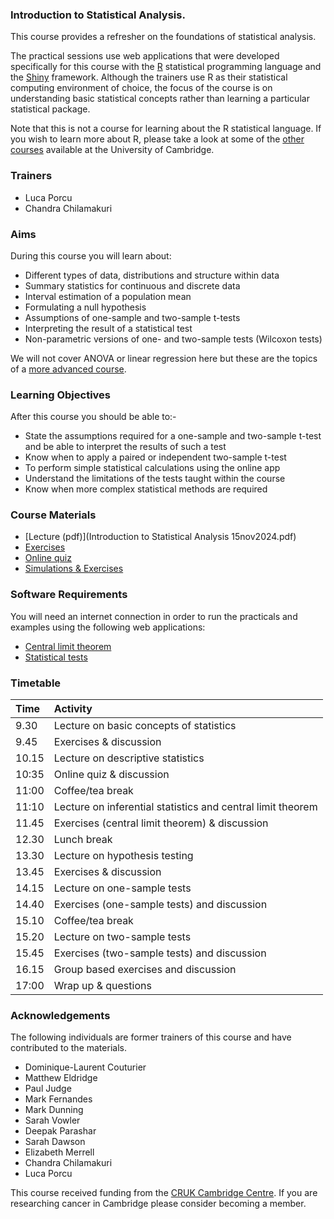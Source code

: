 ### Introduction to Statistical Analysis.

This course provides a refresher on the foundations of statistical analysis.

The practical sessions use web applications that were developed specifically for
this course with the [R](https://cran.r-project.org) statistical programming
language and the [Shiny](http://shiny.rstudio.com/gallery) framework. Although
the trainers use R as their statistical computing environment of choice, the
focus of the course is on understanding basic statistical concepts rather than
learning a particular statistical package.

Note that this is not a course for learning about the R statistical language.
If you wish to learn more about R, please take a look at some of the
[other courses](https://bioinfotraining.bio.cam.ac.uk) available at the
University of Cambridge.

### Trainers

- Luca Porcu
- Chandra Chilamakuri

### Aims

During this course you will learn about:

- Different types of data, distributions and structure within data
- Summary statistics for continuous and discrete data
- Interval estimation of a population mean
- Formulating a null hypothesis
- Assumptions of one-sample and two-sample t-tests
- Interpreting the result of a statistical test
- Non-parametric versions of one- and two-sample tests (Wilcoxon tests)

We will not cover ANOVA or linear regression here but these are the topics of a
[more advanced course](https://bioinformatics-core-shared-training.github.io/linear-models-r).

### Learning Objectives

After this course you should be able to:-

- State the assumptions required for a one-sample and two-sample t-test and be able to interpret the results of such a test
- Know when to apply a paired or independent two-sample t-test
- To perform simple statistical calculations using the online app
- Understand the limitations of the tests taught within the course
- Know when more complex statistical methods are required

### Course Materials

- [Lecture (pdf)](Introduction to Statistical Analysis 15nov2024.pdf)
- [Exercises](Exercises.html)
- [Online quiz](https://docs.google.com/forms/d/1C3RHisRHoWXcnFqX9JhRAk3gy_aJ6FrhouJ6ljsJ-Fc)
- [Simulations & Exercises](practical.html)

### Software Requirements

You will need an internet connection in order to run the practicals and examples
using the following web applications:

- [Central limit theorem](https://bioinformatics.cruk.cam.ac.uk/apps/stats/central-limit-theorem)
- [Statistical tests](https://bioinformatics.cruk.cam.ac.uk/stats/shinystats)

### Timetable

| Time  | Activity
|:------|:--------
|  9.30 | Lecture on basic concepts of statistics
|  9.45 | Exercises & discussion
| 10.15 | Lecture on descriptive statistics
| 10:35 | Online quiz & discussion 
| 11:00 | Coffee/tea break
| 11:10 | Lecture on inferential statistics and central limit theorem
| 11.45 | Exercises (central limit theorem) & discussion
| 12.30 | Lunch break
| 13.30 | Lecture on hypothesis testing
| 13.45 | Exercises & discussion
| 14.15 | Lecture on one-sample tests
| 14.40 | Exercises (one-sample tests) and discussion
| 15.10 | Coffee/tea break
| 15.20 | Lecture on two-sample tests
| 15.45 | Exercises (two-sample tests) and discussion
| 16.15 | Group based exercises and discussion
| 17:00 | Wrap up & questions

### Acknowledgements

The following individuals are former trainers of this course and have
contributed to the materials.
- Dominique-Laurent Couturier
- Matthew Eldridge
- Paul Judge
- Mark Fernandes
- Mark Dunning
- Sarah Vowler
- Deepak Parashar
- Sarah Dawson
- Elizabeth Merrell
- Chandra Chilamakuri
- Luca Porcu

This course received funding from the
[CRUK Cambridge Centre](https://crukcambridgecentre.org.uk).
If you are researching cancer in Cambridge please consider becoming a member.
